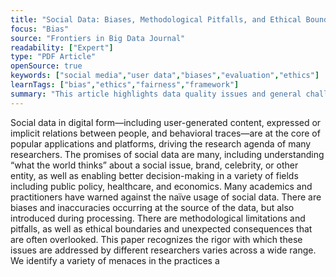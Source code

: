 ```yaml
---
title: "Social Data: Biases, Methodological Pitfalls, and Ethical Boundaries"
focus: "Bias"
source: "Frontiers in Big Data Journal"
readability: ["Expert"]
type: "PDF Article"
openSource: true
keywords: ["social media","user data","biases","evaluation","ethics"]
learnTags: ["bias","ethics","fairness","framework"]
summary: "This article highlights data quality issues and general challenges for research using social data, including population biases, behavioural biases, content biases, linking biases, temporal variations and redundancy. "
---
```

Social data in digital form—including user-generated content, expressed or implicit relations between people, and behavioral traces—are at the core of popular applications and platforms, driving the research agenda of many researchers. The promises of social data are many, including understanding “what the world thinks” about a social issue, brand, celebrity, or other entity, as well as enabling better decision-making in a variety of fields including public policy, healthcare, and economics. Many academics and practitioners have warned against the naïve usage of social data. There are biases and inaccuracies occurring at the source of the data, but also introduced during processing. There are methodological limitations and pitfalls, as well as ethical boundaries and unexpected consequences that are often overlooked. This paper recognizes the rigor with which these issues are addressed by different researchers varies across a wide range. We identify a variety of menaces in the practices a
